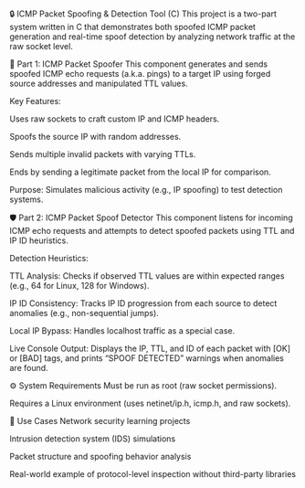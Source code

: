 🔒 ICMP Packet Spoofing & Detection Tool (C)
This project is a two-part system written in C that demonstrates both spoofed ICMP packet generation and real-time spoof detection by analyzing network traffic at the raw socket level.

🧨 Part 1: ICMP Packet Spoofer
This component generates and sends spoofed ICMP echo requests (a.k.a. pings) to a target IP using forged source addresses and manipulated TTL values.

Key Features:

Uses raw sockets to craft custom IP and ICMP headers.

Spoofs the source IP with random addresses.

Sends multiple invalid packets with varying TTLs.

Ends by sending a legitimate packet from the local IP for comparison.

Purpose: Simulates malicious activity (e.g., IP spoofing) to test detection systems.

🛡️ Part 2: ICMP Packet Spoof Detector
This component listens for incoming ICMP echo requests and attempts to detect spoofed packets using TTL and IP ID heuristics.

Detection Heuristics:

TTL Analysis: Checks if observed TTL values are within expected ranges (e.g., 64 for Linux, 128 for Windows).

IP ID Consistency: Tracks IP ID progression from each source to detect anomalies (e.g., non-sequential jumps).

Local IP Bypass: Handles localhost traffic as a special case.

Live Console Output:
Displays the IP, TTL, and ID of each packet with [OK] or [BAD] tags, and prints “SPOOF DETECTED” warnings when anomalies are found.

⚙️ System Requirements
Must be run as root (raw socket permissions).

Requires a Linux environment (uses netinet/ip.h, icmp.h, and raw sockets).

🧠 Use Cases
Network security learning projects

Intrusion detection system (IDS) simulations

Packet structure and spoofing behavior analysis

Real-world example of protocol-level inspection without third-party libraries
